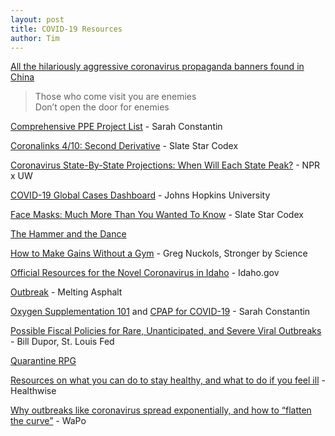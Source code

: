```yaml
---
layout: post
title: COVID-19 Resources
author: Tim
---
```


[All the hilariously aggressive coronavirus propaganda banners found in China](https://supchina.com/2020/02/11/all-the-hilariously-aggressive-coronavirus-banners-found-in-china/)  
> Those who come visit you are enemies  
> Don’t open the door for enemies  

[Comprehensive PPE Project List](https://srconstantin.github.io/2020/04/03/Comprehensive-PPE-Project-List.html) - Sarah Constantin  

[Coronalinks 4/10: Second Derivative](https://slatestarcodex.com/2020/04/10/coronalinks-4-10-second-derivative/) - Slate Star Codex  

[Coronavirus State-By-State Projections: When Will Each State Peak?](https://www.npr.org/sections/health-shots/2020/04/07/825479416/new-yorks-coronavirus-deaths-may-level-off-soon-when-might-your-state-s-peak) - NPR x UW  

[COVID-19 Global Cases Dashboard](https://coronavirus.jhu.edu/map.html) - Johns Hopkins University  

[Face Masks: Much More Than You Wanted To Know](https://slatestarcodex.com/2020/03/23/face-masks-much-more-than-you-wanted-to-know/) - Slate Star Codex  

[The Hammer and the Dance](https://medium.com/@tomaspueyo/coronavirus-the-hammer-and-the-dance-be9337092b56)  

[How to Make Gains Without a Gym](https://www.strongerbyscience.com/no-gym/) - Greg Nuckols, Stronger by Science  

[Official Resources for the Novel Coronavirus in Idaho](https://coronavirus.idaho.gov/) - Idaho.gov  

[Outbreak](https://www.meltingasphalt.com/interactive/outbreak/) - Melting Asphalt  

[Oxygen Supplementation 101](https://srconstantin.github.io/2020/03/19/oxygen-supplementation-101.html) and [CPAP for COVID-19](https://srconstantin.github.io/2020/04/05/CPAP-for-COVID19.html) - Sarah Constantin  

[Possible Fiscal Policies for Rare, Unanticipated, and Severe Viral Outbreaks](https://research.stlouisfed.org/publications/economic-synopses/2020/03/17/possible-fiscal-policies-for-rare-unanticipated-and-severe-viral-outbreaks) - Bill Dupor, St. Louis Fed  

[Quarantine RPG](../../../papers/quarantine_rpg.pdf)  

[Resources on what you can do to stay healthy, and what to do if you feel ill](https://www.healthwise.org/specialpages/covid-19-resources.aspx) - Healthwise  

[Why outbreaks like coronavirus spread exponentially, and how to “flatten the curve”](https://www.washingtonpost.com/graphics/2020/world/corona-simulator/) - WaPo  